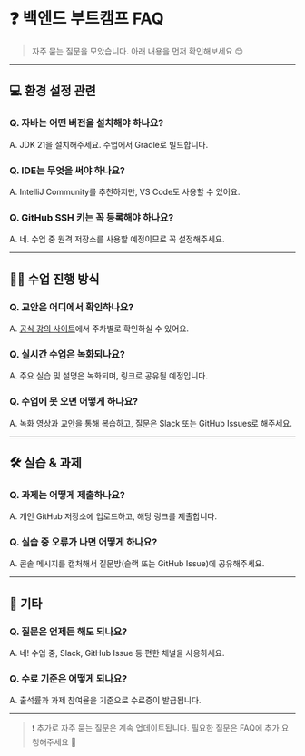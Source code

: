 # ❓ 백엔드 부트캠프 FAQ

> 자주 묻는 질문을 모았습니다. 아래 내용을 먼저 확인해보세요 😊

---

## 💻 환경 설정 관련

### Q. 자바는 어떤 버전을 설치해야 하나요?
A. JDK 21을 설치해주세요. 수업에서 Gradle로 빌드합니다.

### Q. IDE는 무엇을 써야 하나요?
A. IntelliJ Community를 추천하지만, VS Code도 사용할 수 있어요.

### Q. GitHub SSH 키는 꼭 등록해야 하나요?
A. 네. 수업 중 원격 저장소를 사용할 예정이므로 꼭 설정해주세요.

---

## 🧑‍🏫 수업 진행 방식

### Q. 교안은 어디에서 확인하나요?
A. [공식 강의 사이트](./index.md)에서 주차별로 확인하실 수 있어요.

### Q. 실시간 수업은 녹화되나요?
A. 주요 실습 및 설명은 녹화되며, 링크로 공유될 예정입니다.

### Q. 수업에 못 오면 어떻게 하나요?
A. 녹화 영상과 교안을 통해 복습하고, 질문은 Slack 또는 GitHub Issues로 해주세요.

---

## 🛠️ 실습 & 과제

### Q. 과제는 어떻게 제출하나요?
A. 개인 GitHub 저장소에 업로드하고, 해당 링크를 제출합니다.

### Q. 실습 중 오류가 나면 어떻게 하나요?
A. 콘솔 메시지를 캡처해서 질문방(슬랙 또는 GitHub Issue)에 공유해주세요.

---

## 📌 기타

### Q. 질문은 언제든 해도 되나요?
A. 네! 수업 중, Slack, GitHub Issue 등 편한 채널을 사용하세요.

### Q. 수료 기준은 어떻게 되나요?
A. 출석률과 과제 참여율을 기준으로 수료증이 발급됩니다.

---

> ❗ 추가로 자주 묻는 질문은 계속 업데이트됩니다.
> 필요한 질문은 FAQ에 추가 요청해주세요 🙌
